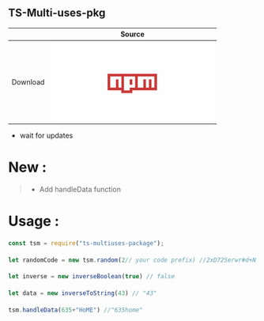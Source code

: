 ## TS-Multi-uses-pkg
||Source|
|---|---|
|Download |[![Download](https://raw.githubusercontent.com/Programmer-Om/TS-Multi-uses-pkg/main/img/npm-svgrepo-com.svg)](https://www.npmjs.com/package/ts-multiuses-package)|
- wait for updates 
# New :
> - Add handleData function
# Usage :
```js
const tsm = require("ts-multiuses-package");

let randomCode = new tsm.random(2// your code prefix) //2xD72Serwr#d+N

let inverse = new inverseBoolean(true) // false

let data = new inverseToString(43) // "43"

tsm.handleData(635+"HoME") //"635home"
```
